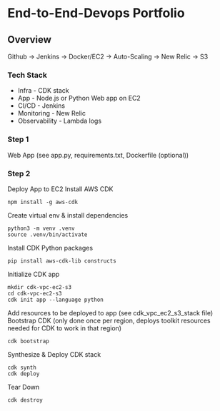 # End-to-End-Devops Portfolio

## Overview
Github -> Jenkins -> Docker/EC2 -> Auto-Scaling -> New Relic -> S3

### Tech Stack
* Infra - CDK stack
* App - Node.js or Python Web app on EC2
* CI/CD - Jenkins
* Monitoring - New Relic
* Observability - Lambda logs

### Step 1
Web App (see app.py, requirements.txt, Dockerfile (optional))

### Step 2
Deploy App to EC2
Install AWS CDK
```
npm install -g aws-cdk
```
Create virtual env & install dependencies
```
python3 -m venv .venv
source .venv/bin/activate
```
Install CDK Python packages
```
pip install aws-cdk-lib constructs
```
Initialize CDK app
```
mkdir cdk-vpc-ec2-s3
cd cdk-vpc-ec2-s3
cdk init app --language python
``` 
Add resources to be deployed to app (see cdk_vpc_ec2_s3_stack file)
Bootstrap CDK (only done once per region, deploys toolkit resources needed for CDK to work in that region)
```
cdk bootstrap
```
Synthesize & Deploy CDK stack
```
cdk synth
cdk deploy
```
Tear Down
```
cdk destroy
